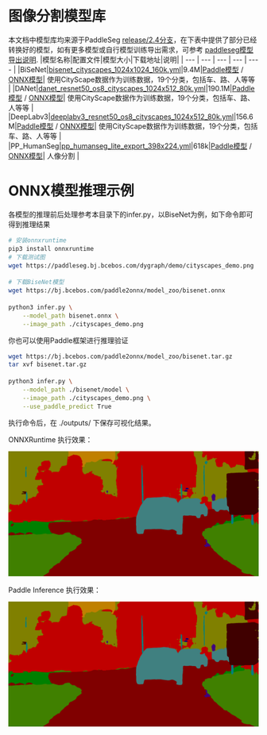 # 图像分割模型库

本文档中模型库均来源于PaddleSeg [release/2.4分支](https://github.com/PaddlePaddle/PaddleSeg/tree/release/2.4)，在下表中提供了部分已经转换好的模型，如有更多模型或自行模型训练导出需求，可参考 [paddleseg模型导出说明](https://github.com/PaddlePaddle/PaddleSeg/blob/release/2.4/docs/model_export.md).
|模型名称|配置文件|模型大小|下载地址|说明|
| --- | --- | --- | --- | ---- |
|BiSeNet|[bisenet_cityscapes_1024x1024_160k.yml](https://github.com/PaddlePaddle/PaddleSeg/blob/release/2.4/configs/bisenet/bisenet_cityscapes_1024x1024_160k.yml)|9.4M|[Paddle模型](https://bj.bcebos.com/paddle2onnx/model_zoo/bisenet.tar.gz) / [ONNX模型](https://bj.bcebos.com/paddle2onnx/model_zoo/bisenet.onnx)| 使用CityScape数据作为训练数据，19个分类，包括车、路、人等等 |
|DANet|[danet_resnet50_os8_cityscapes_1024x512_80k.yml](https://github.com/PaddlePaddle/PaddleSeg/blob/release/2.4/configs/danet/danet_resnet50_os8_cityscapes_1024x512_80k.yml)|190.1M|[Paddle模型](https://bj.bcebos.com/paddle2onnx/model_zoo/danet.tar.gz) / [ONNX模型](https://bj.bcebos.com/paddle2onnx/model_zoo/danet.onnx)| 使用CityScape数据作为训练数据，19个分类，包括车、路、人等等 |
|DeepLabv3|[deeplabv3_resnet50_os8_cityscapes_1024x512_80k.yml](https://github.com/PaddlePaddle/PaddleSeg/blob/release/2.4/configs/deeplabv3/deeplabv3_resnet50_os8_cityscapes_1024x512_80k.yml)|156.6M|[Paddle模型](https://bj.bcebos.com/paddle2onnx/model_zoo/deeplabv3.tar.gz) / [ONNX模型](https://bj.bcebos.com/paddle2onnx/model_zoo/deeplabv3.onnx)| 使用CityScape数据作为训练数据，19个分类，包括车、路、人等等 |
|PP_HumanSeg|[pp_humanseg_lite_export_398x224.yml](https://github.com/PaddlePaddle/PaddleSeg/blob/release/2.4/configs/pp_humanseg_lite/pp_humanseg_lite_export_398x224.yml)|618k|[Paddle模型](https://bj.bcebos.com/paddle2onnx/model_zoo/ppseg_lite_portrait_398x224_with_softmax.tar.gz) / [ONNX模型](https://bj.bcebos.com/paddle2onnx/model_zoo/ppseg_lite_portrait_398x224_with_softmax.onnx)| 人像分割 |


# ONNX模型推理示例

各模型的推理前后处理参考本目录下的infer.py，以BiseNet为例，如下命令即可得到推理结果

```bash
# 安装onnxruntime
pip3 install onnxruntime
# 下载测试图
wget https://paddleseg.bj.bcebos.com/dygraph/demo/cityscapes_demo.png

# 下载BiseNet模型
wget https://bj.bcebos.com/paddle2onnx/model_zoo/bisenet.onnx

python3 infer.py \
    --model_path bisenet.onnx \
    --image_path ./cityscapes_demo.png
```

你也可以使用Paddle框架进行推理验证

```bash
wget https://bj.bcebos.com/paddle2onnx/model_zoo/bisenet.tar.gz
tar xvf bisenet.tar.gz

python3 infer.py \
    --model_path ./bisenet/model \
    --image_path ./cityscapes_demo.png \
    --use_paddle_predict True
```

执行命令后，在 ./outputs/ 下保存可视化结果。

ONNXRuntime 执行效果：

<div align="center">
    <img src="./images/onnx_cityscapes_demo.png" width=800">
</div>

Paddle Inference 执行效果：

<div align="center">
    <img src="./images/paddle_cityscapes_demo.png" width=800">
</div>
